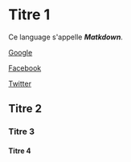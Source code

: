# Titre 1

Ce language s'appelle ___Matkdown___.

[Google](https://www.google.fr)

[Facebook](https://www.facebook.com)

[Twitter](https://twitter.com)

## Titre 2 
### Titre 3
#### Titre 4